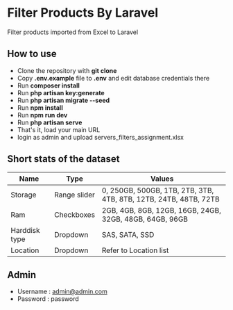 # Filter Products By Laravel

Filter products imported from Excel to Laravel

## How to use

- Clone the repository with __git clone__
- Copy __.env.example__ file to __.env__ and edit database credentials there
- Run __composer install__
- Run __php artisan key:generate__
- Run __php artisan migrate --seed__
- Run __npm install__
- Run __npm run dev__
- Run __php artisan serve__
- That's it, load your main URL
- login as admin and upload servers_filters_assignment.xlsx

## Short stats of the dataset

| Name | Type | Values |
|  --- | --- | --- |
| Storage | Range slider | 0, 250GB, 500GB, 1TB, 2TB, 3TB, 4TB, 8TB, 12TB, 24TB, 48TB, 72TB |
| Ram | Checkboxes | 2GB, 4GB, 8GB, 12GB, 16GB, 24GB, 32GB, 48GB, 64GB, 96GB |
| Harddisk type | Dropdown | SAS, SATA, SSD |
| Location | Dropdown |	Refer to Location list |

## Admin

- Username : admin@admin.com
- Password : password
